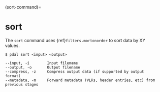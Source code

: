 (sort-command)=

# sort

The `sort` command uses {ref}`filters.mortonorder` to sort data by XY values.

```
$ pdal sort <input> <output>
```

```
--input, -i        Input filename
--output, -o       Output filename
--compress, -z     Compress output data (if supported by output format)
--metadata, -m     Forward metadata (VLRs, header entries, etc) from previous stages
```
